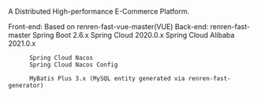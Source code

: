 A Distributed High-performance E-Commerce Platform.

Front-end: 
          Based on renren-fast-vue-master(VUE)
Back-end: 
          renren-fast-master
          Spring Boot 2.6.x
          Spring Cloud 2020.0.x
          Spring Cloud Alibaba 2021.0.x
          
          Spring Cloud Nacos
          Spring Cloud Nacos Config
          
          MyBatis Plus 3.x (MySQL entity generated via renren-fast-generator)
          
